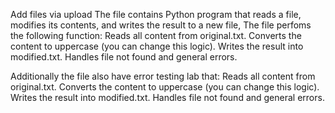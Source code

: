 Add files via upload
The file contains Python program that reads a file, modifies its contents, and writes the result to a new file,
The file perfoms the following function:
Reads all content from original.txt.
Converts the content to uppercase (you can change this logic).
Writes the result into modified.txt.
Handles file not found and general errors.

Additionally the file also have error testing lab that:
Reads all content from original.txt.
Converts the content to uppercase (you can change this logic).
Writes the result into modified.txt.
Handles file not found and general errors.
